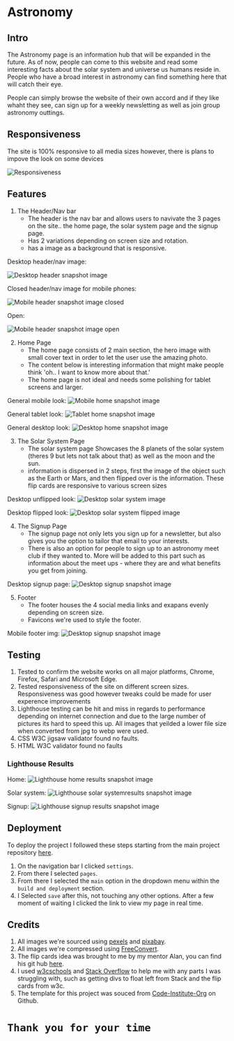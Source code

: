# Astronomy
## Intro

The Astronomy page is an information hub that will be expanded in the future. As of now, people can come to this website and read some interesting facts about the solar system and universe us humans reside in. People who have a broad interest in astronomy can find something here that will catch their eye.

People can simply browse the website of their own accord and if they like whaht they see, can sign up for a weekly newsletting as well as join group astronomy outtings.

## Responsiveness
The site is 100% responsive to all media sizes however, there is plans to impove the look on some devices

![Responsiveness](assets/README.md-images/Responsiveness.jpg)

## Features
1. The Header/Nav bar
   - The header is the nav bar and allows users to navivate the 3 pages on the site.. the home page, the solar system page and the signup page.
   - Has 2 variations depending on screen size and rotation.
   - has a image as a background that is responsive.

Desktop header/nav image:

![Desktop header snapshot image](<assets/README.md-images/Header Snapshot.png>)

Closed header/nav image for mobile phones:

![Mobile header snapshot image closed](<assets/README.md-images/Mobile Header Snapshot.png>)

Open:

![Mobile header snapshot image open](<assets/README.md-images/Mobile Header Snapshot Open.png>)


2. Home Page
   - The home page consists of 2 main section, the hero image with small cover text in order to let the user use the amazing photo. 
   - The content below is interesting information that might make people think 'oh.. I want to know more about that.'
   - The home page is not ideal and needs some polishing for tablet screens and larger.

General mobile look:
![Mobile home snapshot image](<assets/README.md-images/Mobile Home Universe Page.png>)

General tablet look:
![Tablet home snapshot image](<assets/README.md-images/Tablet Home Universe Page.png>)

General desktop look:
![Desktop home snapshot image](<assets/README.md-images/Desktop Home Universe Page.png>)

3. The Solar System Page
   -  The solar system page Showcases the 8 planets of the solar system (theres 9 but lets not talk about that) as well as the moon and the sun. 
   -  information is dispersed in 2 steps, first the image of the object such as the Earth or Mars, and then flipped over is the information. These flip cards are responsive to various screen sizes

Desktop unflipped look:
![Desktop solar system image](<assets/README.md-images/Solar System Desktop Page Unflipped.png>)

Desktop flipped look:
![Desktop solar system flipped image](<assets/README.md-images/Solar System Desktop Page Flipped.png>)

4. The Signup Page
   - The signup page not only lets you sign up for a newsletter, but also gives you the option to tailor that email to your interests.
   - There is also an option for people to sign up to an astronomy meet club if they wanted to. More will be added to this part such as information about the meet ups - where they are and what benefits you get from joining.

Desktop signup page:
![Desktop signup snapshot image](<assets/README.md-images/Desktop Signup Page .png>)

5. Footer 
   - The footer houses the 4 social media links and exapans evenly depending on screen size.
   - Favicons we're used to style the footer.

Mobile footer img:
![Desktop signup snapshot image](<assets/README.md-images/Mobile Footer img.png>)

## Testing

1. Tested to confirm the website works on all major platforms, Chrome, Firefox, Safari and Microsoft Edge.
2. Tested responsiveness of the site on different screen sizes. Responsiveness was good however tweaks could be made for user experence improvements
3. Lighthouse testing can be hit and miss in regards to performance depending on internet connection and due to the large number of pictures its hard to speed this up. All images that yeilded a lower file size when converted from jpg to webp were used.
4. CSS W3C jigsaw validator found no faults.
5. HTML W3C validator found no faults

### Lighthouse Results

Home:
![Lighthouse home results snapshot image](<assets/README.md-images/Lighthouse Home Results.jpg>)

Solar system:
![Lighthouse solar systemresults snapshot image](<assets/README.md-images/Lighthouse Solar System Results.jpg>)

Signup:
![Lighthouse signup results snapshot image](<assets/README.md-images/Lighthouse Signup Results.jpg>)

## Deployment

To deploy the project I followed these steps starting from the main project repository [here](https://github.com/Precursorr/Astronomy-Portfolio-1).

 1. On the navigation bar I clicked `settings`.
 2. From there I selected `pages`.
 3. From there I selected the `main` option in the dropdown menu within the `build and deployment` section.
 4. I Selected `save` after this, not touching any other options. After a few moment of waiting I clicked the link to view my page in real time. 
 
## Credits

1. All images we're sourced using [pexels](https://www.pexels.com/) and [pixabay](https://pixabay.com/).
2. All images we're compressed using [FreeConvert](https://www.freeconvert.com/).
3. The flip cards idea was brought to me by my mentor Alan, you can find his git hub [here](https://github.com/Alan-Bushell).
4. I used [w3cschools](https://www.w3schools.com/) and [Stack Overflow](https://stackoverflow.com/) to help me with any parts I was struggling with, such as getting divs to float left from Stack and the flip cards from w3c.
5. The template for this project was souced from [Code-Institute-Org](https://github.com/Code-Institute-Org/ci-full-template) on Github. 

# `Thank you for your time` 
